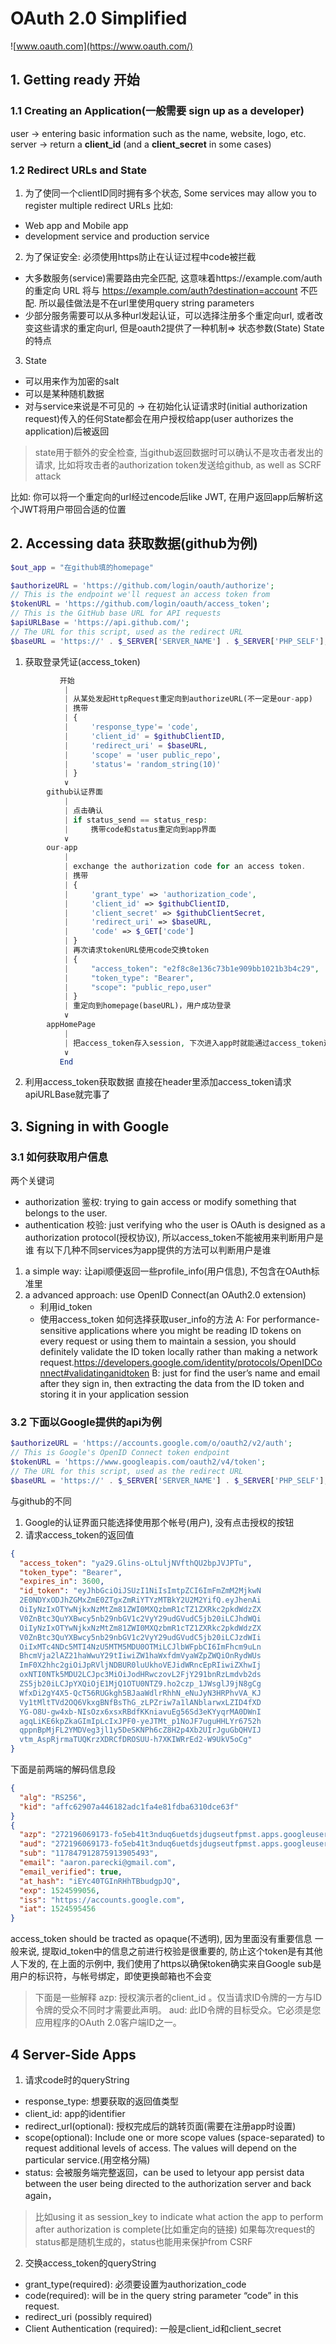 
# OAuth 2.0 Simplified
![www.oauth.com](https://www.oauth.com/)
## 1. Getting ready 开始

### 1.1 Creating an Application(一般需要 sign up as a developer)

user -> entering basic information such as the name, website, logo, etc.
server -> return a **client_id** (and a **client_secret** in some cases)

### 1.2 Redirect URLs and State

1. 为了使同一个clientID同时拥有多个状态, Some services may allow you to register multiple redirect URLs
比如:
- Web app and Mobile app
- development service and production service

2. 为了保证安全: 必须使用https防止在认证过程中code被拦截
- 大多数服务(service)需要路由完全匹配, 这意味着https://example.com/auth 的重定向 URL 将与 https://example.com/auth?destination=account 不匹配. 所以最佳做法是不在url里使用query string parameters
- 少部分服务需要可以从多种url发起认证，可以选择注册多个重定向url, 或者改变这些请求的重定向url, 但是oauth2提供了一种机制=> 状态参数(State)
State的特点

3. State
- 可以用来作为加密的salt
- 可以是某种随机数据
- 对与service来说是不可见的 -> 在初始化认证请求时(initial authorization request)传入的任何State都会在用户授权给app(user authorizes the application)后被返回
> state用于额外的安全检查, 当github返回数据时可以确认不是攻击者发出的请求, 比如将攻击者的authorization token发送给github, as well as SCRF attack

比如: 你可以将一个重定向的url经过encode后like JWT, 在用户返回app后解析这个JWT将用户带回合适的位置

## 2. Accessing data 获取数据(github为例)
```php
$out_app = "在github填的homepage"

$authorizeURL = 'https://github.com/login/oauth/authorize';
// This is the endpoint we'll request an access token from
$tokenURL = 'https://github.com/login/oauth/access_token';
// This is the GitHub base URL for API requests
$apiURLBase = 'https://api.github.com/';
// The URL for this script, used as the redirect URL
$baseURL = 'https://' . $_SERVER['SERVER_NAME'] . $_SERVER['PHP_SELF'];
```
1. 获取登录凭证(access_token)
```php
           开始
            |
            | 从某处发起HttpRequest重定向到authorizeURL(不一定是our-app)
            | 携带
            | {
            |     'response_type'= 'code',
            |     'client_id' = $githubClientID,
            |     'redirect_uri' = $baseURL,
            |     'scope' = 'user public_repo',
            |     'status'= 'random_string(10)'
            | }
            ∨
        github认证界面
            |
            | 点击确认
            | if status_send == status_resp:
            |     携带code和status重定向到app界面
            ∨
        our-app
            |
            | exchange the authorization code for an access token.
            | 携带
            | {
            |     'grant_type' => 'authorization_code',
            |     'client_id' => $githubClientID,
            |     'client_secret' => $githubClientSecret,
            |     'redirect_uri' => $baseURL,
            |     'code' => $_GET['code']
            | }
            | 再次请求tokenURL使用code交换token
            | {
            |     "access_token": "e2f8c8e136c73b1e909bb1021b3b4c29",
            |     "token_type": "Bearer",
            |     "scope": "public_repo,user"
            | }
            | 重定向到homepage(baseURL)，用户成功登录
            ∨
        appHomePage
            |
            | 把access_token存入session, 下次进入app时就能通过access_token进入登录成功后的界面
            ∨
           End
```
2. 利用access_token获取数据
直接在header里添加access_token请求apiURLBase就完事了

## 3. Signing in with Google

### 3.1 如何获取用户信息
两个关键词
- authorization 鉴权: trying to gain access or modify something that belongs to the user.
- authentication 校验: just verifying who the user is
OAuth is designed as a authorization protocol(授权协议), 所以access_token不能被用来判断用户是谁
有以下几种不同services为app提供的方法可以判断用户是谁
1. a simple way: 让api顺便返回一些profile_info(用户信息), 不包含在OAuth标准里
2. a advanced approach: use OpenID Connect(an OAuth2.0 extension)
    - 利用id_token
    - 使用access_token
如何选择获取user_info的方法
A: For performance-sensitive applications where you might be reading ID tokens on every request or using them to maintain a session, you should definitely validate the ID token locally rather than making a network request.https://developers.google.com/identity/protocols/OpenIDConnect#validatinganidtoken
B: just for find the user’s name and email after they sign in, then extracting the data from the ID token and storing it in your application session
### 3.2 下面以Google提供的api为例

```php
$authorizeURL = 'https://accounts.google.com/o/oauth2/v2/auth';
// This is Google's OpenID Connect token endpoint
$tokenURL = 'https://www.googleapis.com/oauth2/v4/token';
// The URL for this script, used as the redirect URL
$baseURL = 'https://' . $_SERVER['SERVER_NAME'] . $_SERVER['PHP_SELF'];
```
与github的不同
1. Google的认证界面只能选择使用那个帐号(用户), 没有点击授权的按钮
2. 请求access_token的返回值
```json
{
  "access_token": "ya29.Glins-oLtuljNVfthQU2bpJVJPTu",
  "token_type": "Bearer",
  "expires_in": 3600,
  "id_token": "eyJhbGciOiJSUzI1NiIsImtpZCI6ImFmZmM2MjkwN
  2E0NDYxODJhZGMxZmE0ZTgxZmRiYTYzMTBkY2U2M2YifQ.eyJhenAi
  OiIyNzIxOTYwNjkxNzMtZm81ZWI0MXQzbmR1cTZ1ZXRkc2pkdWdzZX
  V0ZnBtc3QuYXBwcy5nb29nbGV1c2VyY29udGVudC5jb20iLCJhdWQi
  OiIyNzIxOTYwNjkxNzMtZm81ZWI0MXQzbmR1cTZ1ZXRkc2pkdWdzZX
  V0ZnBtc3QuYXBwcy5nb29nbGV1c2VyY29udGVudC5jb20iLCJzdWIi
  OiIxMTc4NDc5MTI4NzU5MTM5MDU0OTMiLCJlbWFpbCI6ImFhcm9uLn
  BhcmVja2lAZ21haWwuY29tIiwiZW1haWxfdmVyaWZpZWQiOnRydWUs
  ImF0X2hhc2giOiJpRVljNDBUR0luUkhoVEJidWRncEpRIiwiZXhwIj
  oxNTI0NTk5MDU2LCJpc3MiOiJodHRwczovL2FjY291bnRzLmdvb2ds
  ZS5jb20iLCJpYXQiOjE1MjQ1OTU0NTZ9.ho2czp_1JWsglJ9jN8gCg
  WfxDi2gY4X5-QcT56RUGkgh5BJaaWdlrRhhN_eNuJyN3HRPhvVA_KJ
  Vy1tMltTVd2OQ6VkxgBNfBsThG_zLPZriw7a1lANblarwxLZID4fXD
  YG-O8U-gw4xb-NIsOzx6xsxRBdfKKniavuEg56Sd3eKYyqrMA0DWnI
  agqLiKE6kpZkaGImIpLcIxJPF0-yeJTMt_p1NoJF7uguHHLYr6752h
  qppnBpMjFL2YMDVeg3jl1y5DeSKNPh6cZ8H2p4Xb2UIrJguGbQHVIJ
  vtm_AspRjrmaTUQKrzXDRCfDROSUU-h7XKIWRrEd2-W9UkV5oCg"
}
```
下面是前两端的解码信息段
```json
{
  "alg": "RS256",
  "kid": "affc62907a446182adc1fa4e81fdba6310dce63f"
}
{
  "azp": "272196069173-fo5eb41t3nduq6uetdsjdugseutfpmst.apps.googleusercontent.com",
  "aud": "272196069173-fo5eb41t3nduq6uetdsjdugseutfpmst.apps.googleusercontent.com",
  "sub": "117847912875913905493",
  "email": "aaron.parecki@gmail.com",
  "email_verified": true,
  "at_hash": "iEYc40TGInRHhTBbudgpJQ",
  "exp": 1524599056,
  "iss": "https://accounts.google.com",
  "iat": 1524595456
}
```
access_token should be tracted as opaque(不透明), 因为里面没有重要信息
一般来说, 提取id_token中的信息之前进行校验是很重要的, 防止这个token是有其他人下发的, 在上面的示例中, 我们使用了https以确保token确实来自Google
sub是用户的标识符，与帐号绑定，即使更换邮箱也不会变
> 下面是一些解释
> azp: 授权演示者的client_id 。仅当请求ID令牌的一方与ID令牌的受众不同时才需要此声明。
> aud: 此ID令牌的目标受众。它必须是您应用程序的OAuth 2.0客户端ID之一。

## 4 Server-Side Apps


1. 请求code时的queryString
- response_type: 想要获取的返回值类型
- client_id: app的identifier
- redirect_url(optional): 授权完成后的跳转页面(需要在注册app时设置)
- scope(optional): Include one or more scope values (space-separated) to request additional levels of access. The values will depend on the particular service.(用空格分隔)
- status: 会被服务端完整返回，can be used to letyour app persist data between the user being directed to the authorization server and back again，
>比如using it as session_key to indicate what action the app to perform after authorization is complete(比如重定向的链接)
> 如果每次request的status都是随机生成的，status也能用来保护from CSRF

2. 交换access_token的queryString
- grant_type(required): 必须要设置为authorization_code
- code(required):  will be in the query string parameter “code” in this request.
- redirect_uri (possibly required)
- Client Authentication (required): 一般是client_id和client_secret
